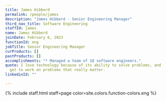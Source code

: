 ```yaml
---
title: James Hibberd
permalink: /people/james
description: "James Hibberd - Senior Engineering Manager"
third_nav_title: Software Engineering
staffId: james
name: James Hibberd
joinDate: February 6, 2023
functionId: eng
jobTitle: Senior Engineering Manager
curProducts: []
pastProducts: []
accomplishments: "* Managed a team of 18 software engineers."
quote: I love technology because of its ability to solve problems, and at OGP I
  get to work on problems that really matter.
linkedinId: ""

---
```


{% include staff.html staff=page color=site.colors.function-colors.eng %}
